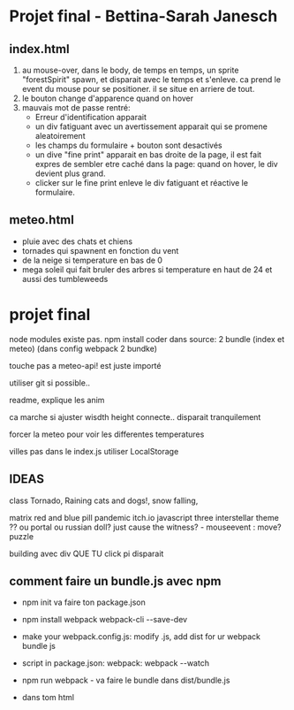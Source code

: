 # Projet final - Bettina-Sarah Janesch

## index.html

1. au mouse-over, dans le body, de temps en temps, un sprite "forestSpirit" spawn, et disparait avec le temps et s'enleve. ca prend le event du mouse pour se positioner. il se situe en arriere de tout.
2. le bouton change d'apparence quand on hover
3. mauvais mot de passe rentré:
   * Erreur d'identification apparait
   * un div fatiguant avec un avertissement apparait qui se promene aleatoirement
   * les champs du formulaire + bouton sont desactivés
   * un dive "fine print" apparait en bas droite de la page, il est fait expres de sembler etre caché dans la page: quand on hover, le div devient plus grand.
   * clicker sur le fine print enleve le div fatiguant et réactive le formulaire.

## meteo.html
* pluie avec des chats et chiens
* tornades qui spawnent en fonction du vent
* de la neige si temperature en bas de 0
* mega soleil qui fait bruler des arbres si temperature en haut de 24 et aussi des tumbleweeds















# projet final

node modules existe pas. npm install
coder dans source: 2 bundle (index et meteo) (dans config webpack 2 bundke)

touche pas a meteo-api! est juste importé

utiliser git si possible..

readme, explique les anim

ca marche si ajuster wisdth height
connecte.. disparait tranquilement

forcer la meteo pour voir les differentes temperatures

villes pas dans le index.js
utiliser LocalStorage

## IDEAS

class Tornado, Raining cats and dogs!, snow falling,

matrix red and blue pill
pandemic
itch.io
javascript three
interstellar theme ??
ou portal ou 
russian doll?
just cause
the witness? - mouseevent : move? puzzle

building avec div QUE TU click pi disparait

## comment faire un bundle.js avec npm

* npm init va faire ton package.json

* npm install webpack webpack-cli --save-dev

* make your webpack.config.js: modify .js, add dist for ur webpack bundle js

* script in package.json: webpack: webpack --watch

* npm run webpack - va faire le bundle dans dist/bundle.js

* <script src="./dist/bundle.js"></script> dans tom html

